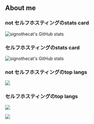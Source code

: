 ## About me

<!--
**signothecat/signothecat** is a ✨ _special_ ✨ repository because its `README.md` (this file) appears on your GitHub profile.

Here are some ideas to get you started:

- 🔭 I’m currently working on ...
- 🌱 I’m currently learning ...
- 👯 I’m looking to collaborate on ...
- 🤔 I’m looking for help with ...
- 💬 Ask me about ...
- 📫 How to reach me: ...
- 😄 Pronouns: ...
- ⚡ Fun fact: ...
-->

### not セルフホスティングのstats card
![signothecat's GitHub stats](https://github-readme-stats.vercel.app/api?username=signothecat&count_private=true&theme=node)

### セルフホスティングのstats card
![signothecat's GitHub stats](https://github-readme-stats-nine-alpha.vercel.app/api?username=signothecat&count_private=true&theme=node)

### not セルフホスティングのtop langs
![](https://github-readme-stats.vercel.app/api/top-langs?username=signothecat&theme=node)

### セルフホスティングのtop langs
![](https://github-readme-stats-nine-alpha.vercel.app/api/top-langs?username=signothecat&theme=node)

![](https://skillicons.dev/icons?i=html,css,js,typescript)
